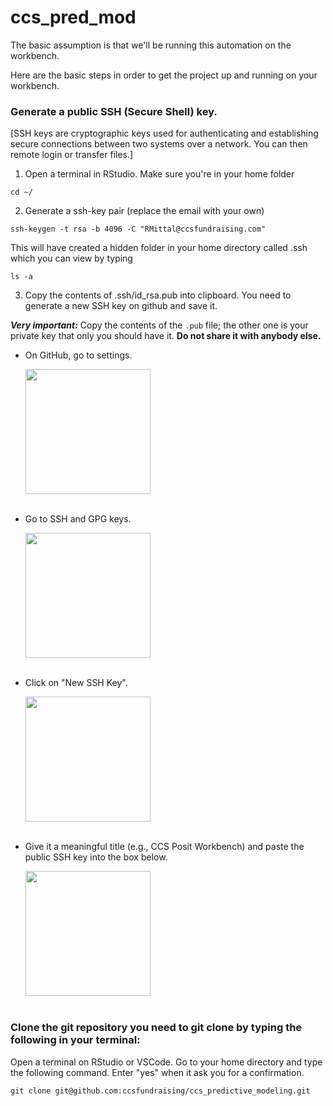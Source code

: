 # ccs_pred_mod

The basic assumption is that we'll be running this automation on the workbench. 

Here are the basic steps in order to get the project up and running on your workbench.

### Generate a public SSH (Secure Shell) key. 

[SSH keys are cryptographic keys used for authenticating and establishing secure connections between two systems over a network. You can then remote login or transfer files.]
1. Open a terminal in RStudio. Make sure you're in your home folder
  ```
  cd ~/
  ```  
2. Generate a ssh-key pair (replace the email with your own)
  ```
  ssh-keygen -t rsa -b 4096 -C "RMittal@ccsfundraising.com"
  ```
  This will have created a hidden folder in your home directory called .ssh which you can view by typing
  ```
  ls -a
  ```
3. Copy the contents of .ssh/id_rsa.pub into clipboard. You need to generate a new SSH key on github and save it.<br/>

  ***Very important:*** Copy the contents of the `.pub` file; the other one is your private key that only you should have it. **Do not share it with anybody else.**
  
  - On GitHub, go to settings.
  
      <img src="https://github.com/rmittalccs/ccs_pred_mod/assets/163910785/d1e76b03-2167-42f2-8fbb-cbadfb22bfe7" align="center" height="200">  
      <br/><br/>
      
  - Go to SSH and GPG keys.
  
      <img src="https://github.com/rmittalccs/ccs_pred_mod/assets/163910785/5d5ce358-9c3c-4f7a-b81d-5c8467664ac5" align="center" height="200">
      <br/><br/>
      
  - Click on "New SSH Key".
  
      <img src="https://github.com/rmittalccs/ccs_pred_mod/assets/163910785/1f5c57d5-aeff-4238-a13f-cc4afbc57fc7" align="center" height="200">
      <br/><br/>
  
  - Give it a meaningful title (e.g., CCS Posit Workbench) and paste the public SSH key into the box below.
  
      <img src="https://github.com/rmittalccs/ccs_pred_mod/assets/163910785/0c446a03-7fb5-426a-aa58-247e97d7f224" align="center" height="200">
      <br/><br/>
      

### Clone the git repository you need to git clone by typing the following in your terminal:

Open a terminal on RStudio or VSCode. Go to your home directory and type the following command. Enter "yes" when it ask you for a confirmation.

```
git clone git@github.com:ccsfundraising/ccs_predictive_modeling.git
```

